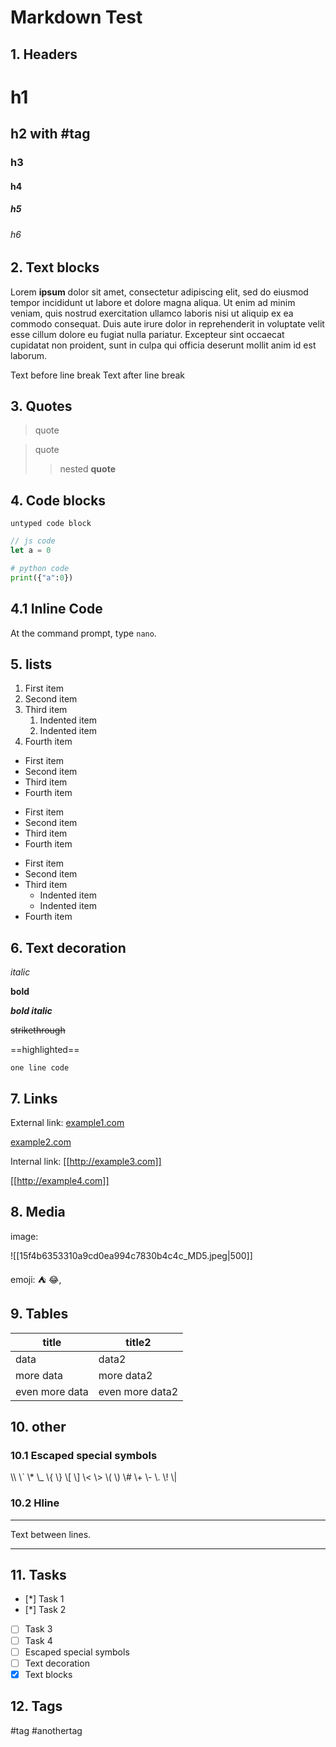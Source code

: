 # Markdown Test

## 1. Headers

# h1
## h2 with #tag
### h3
#### h4
##### h5
###### h6

## 2. Text blocks

Lorem **ipsum** dolor sit amet, consectetur adipiscing elit, sed do eiusmod tempor incididunt ut labore et dolore magna aliqua. Ut enim ad minim veniam, quis nostrud exercitation ullamco laboris nisi ut aliquip ex ea commodo consequat.
Duis aute irure dolor in reprehenderit in voluptate velit esse cillum dolore eu fugiat nulla pariatur. Excepteur sint occaecat cupidatat non proident, sunt in culpa qui officia deserunt mollit anim id est laborum.

Text before line break
Text after line break

## 3. Quotes

> quote

>quote
>> nested **quote**

## 4. Code blocks

```
untyped code block
```

```js
// js code
let a = 0
```

```python
# python code
print({"a":0})
```

## 4.1 Inline Code

At the command prompt, type `nano`.

## 5. lists

1. First item
2. Second item
3. Third item
	1. Indented item
	2. Indented item
4. Fourth item

- First item
- Second item
- Third item
- Fourth item

+ First item
+ Second item
+ Third item
+ Fourth item

- First item
- Second item
- Third item
	- Indented item
	- Indented item
- Fourth item

## 6. Text decoration

*italic*

**bold**

***bold italic***

~~strikethrough~~

==highlighted==

`one line code`

## 7. Links

External link: [example1.com](http://example1.com)

[example2.com](http://example2.com)

Internal link: [[http://example3.com]]

[[http://example4.com]]

## 8. Media

image:

![[15f4b6353310a9cd0ea994c7830b4c4c_MD5.jpeg|500]]

emoji: ⛺  😂‚

## 9. Tables

| title | title2 |
| --- | ---- |
| data | data2 |
| more data | more data2 |
| even more data | even more data2 |

## 10. other
### 10.1 Escaped special symbols

\\\\
\\`
\\*
\\_
\\{ \\}
\\[ \\]
\\< \\>
\\( \\)
\\#
\\+
\\-
\\.
\\!
\\|

### 10.2 Hline

---

Text between lines.

---

## 11. Tasks

- [*] Task 1
- [*] Task 2
- [ ] Task 3
- [ ] Task 4
- [ ] Escaped special symbols
- [ ] Text decoration
- [x] Text blocks

## 12. Tags

#tag
#anothertag
